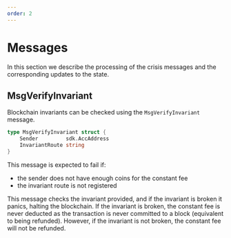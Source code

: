 ```yaml
---
order: 2
---
```


# Messages

In this section we describe the processing of the crisis messages and the
corresponding updates to the state. 

## MsgVerifyInvariant

Blockchain invariants can be checked using the `MsgVerifyInvariant` message. 

```go
type MsgVerifyInvariant struct {
	Sender         sdk.AccAddress 
	InvariantRoute string
}
```

This message is expected to fail if: 
 - the sender does not have enough coins for the constant fee
 - the invariant route is not registered 

This message checks the invariant provided, and if the invariant is broken it
panics, halting the blockchain. If the invariant is broken, the constant fee is
never deducted as the transaction is never committed to a block (equivalent to
being refunded). However, if the invariant is not broken, the constant fee will
not be refunded.

